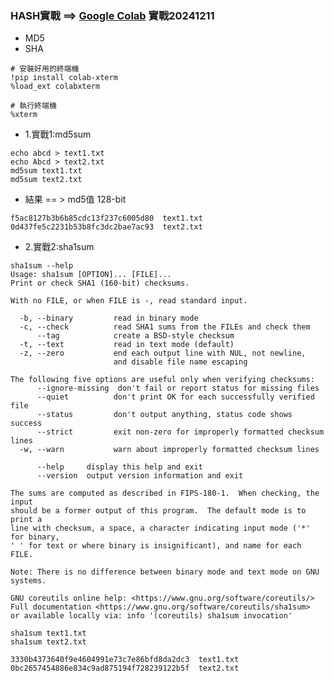 ### HASH實戰 ==> [Google Colab](https://www.bing.com/ck/a?!&&p=df35b712f5207f6766574b2326de495a456593721e468c9694e5e581bcd4c1eeJmltdHM9MTczMzk2MTYwMA&ptn=3&ver=2&hsh=4&fclid=344f7df4-2fec-6017-0edf-69fe2e40610b&psq=google+colab&u=a1aHR0cHM6Ly9jb2xhYi5yZXNlYXJjaC5nb29nbGUuY29tLw&ntb=1) 實戰20241211
- MD5
- SHA
```
# 安裝好用的終端機
!pip install colab-xterm
%load_ext colabxterm

# 執行終端機
%xterm
```
- 1.實戰1:md5sum
```
echo abcd > text1.txt
echo Abcd > text2.txt
md5sum text1.txt
md5sum text2.txt
```
- 結果 == > md5值 128-bit
```
f5ac8127b3b6b85cdc13f237c6005d80  text1.txt
0d437fe5c2231b53b8fc3dc2bae7ac93  text2.txt
```
- 2.實戰2:sha1sum
```
sha1sum --help
Usage: sha1sum [OPTION]... [FILE]...
Print or check SHA1 (160-bit) checksums.

With no FILE, or when FILE is -, read standard input.

  -b, --binary         read in binary mode
  -c, --check          read SHA1 sums from the FILEs and check them
      --tag            create a BSD-style checksum
  -t, --text           read in text mode (default)
  -z, --zero           end each output line with NUL, not newline,
                       and disable file name escaping

The following five options are useful only when verifying checksums:
      --ignore-missing  don't fail or report status for missing files
      --quiet          don't print OK for each successfully verified file
      --status         don't output anything, status code shows success
      --strict         exit non-zero for improperly formatted checksum lines
  -w, --warn           warn about improperly formatted checksum lines

      --help     display this help and exit
      --version  output version information and exit

The sums are computed as described in FIPS-180-1.  When checking, the input
should be a former output of this program.  The default mode is to print a
line with checksum, a space, a character indicating input mode ('*' for binary,
' ' for text or where binary is insignificant), and name for each FILE.

Note: There is no difference between binary mode and text mode on GNU systems.

GNU coreutils online help: <https://www.gnu.org/software/coreutils/>
Full documentation <https://www.gnu.org/software/coreutils/sha1sum>
or available locally via: info '(coreutils) sha1sum invocation'
```
```
sha1sum text1.txt
sha1sum text2.txt
```
```
3330b4373640f9e4604991e73c7e86bfd8da2dc3  text1.txt
0bc2657454886e834c9ad875194f728239122b5f  text2.txt
```

